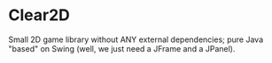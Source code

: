 # Clear2D
Small 2D game library without ANY external dependencies; pure Java "based" on Swing (well, we just need a JFrame and a JPanel).
